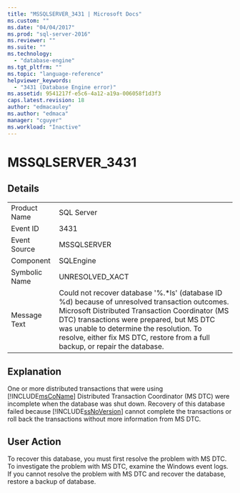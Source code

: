 ```yaml
---
title: "MSSQLSERVER_3431 | Microsoft Docs"
ms.custom: ""
ms.date: "04/04/2017"
ms.prod: "sql-server-2016"
ms.reviewer: ""
ms.suite: ""
ms.technology: 
  - "database-engine"
ms.tgt_pltfrm: ""
ms.topic: "language-reference"
helpviewer_keywords: 
  - "3431 (Database Engine error)"
ms.assetid: 9541217f-e5c6-4a12-a19a-006058f1d3f3
caps.latest.revision: 18
author: "edmacauley"
ms.author: "edmaca"
manager: "cguyer"
ms.workload: "Inactive"
---
```

# MSSQLSERVER_3431
  
## Details  
  
|||  
|-|-|  
|Product Name|SQL Server|  
|Event ID|3431|  
|Event Source|MSSQLSERVER|  
|Component|SQLEngine|  
|Symbolic Name|UNRESOLVED_XACT|  
|Message Text|Could not recover database '%.*ls' (database ID %d) because of unresolved transaction outcomes. Microsoft Distributed Transaction Coordinator (MS DTC) transactions were prepared, but MS DTC was unable to determine the resolution. To resolve, either fix MS DTC, restore from a full backup, or repair the database.|  
  
## Explanation  
One or more distributed transactions that were using [!INCLUDE[msCoName](../../includes/msconame-md.md)] Distributed Transaction Coordinator (MS DTC) were incomplete when the database was shut down. Recovery of this database failed because [!INCLUDE[ssNoVersion](../../includes/ssnoversion-md.md)] cannot complete the transactions or roll back the transactions without more information from MS DTC.  
  
## User Action  
To recover this database, you must first resolve the problem with MS DTC. To investigate the problem with MS DTC, examine the Windows event logs. If you cannot resolve the problem with MS DTC and recover the database, restore a backup of database.  
  
